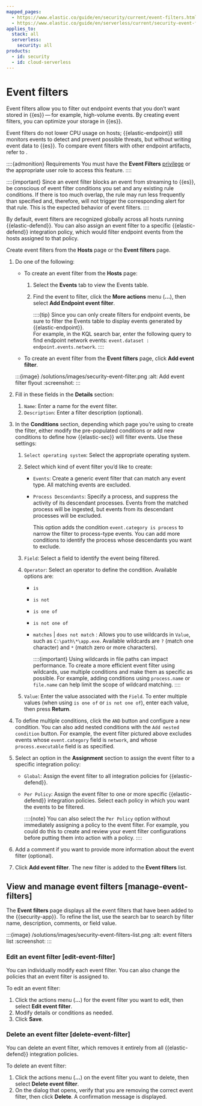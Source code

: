 ```yaml
---
mapped_pages:
  - https://www.elastic.co/guide/en/security/current/event-filters.html
  - https://www.elastic.co/guide/en/serverless/current/security-event-filters.html
applies_to:
  stack: all
  serverless:
    security: all
products:
  - id: security
  - id: cloud-serverless
---
```


# Event filters


Event filters allow you to filter out endpoint events that you don’t want stored in {{es}} — for example, high-volume events. By creating event filters, you can optimize your storage in {{es}}.

Event filters do not lower CPU usage on hosts; {{elastic-endpoint}} still monitors events to detect and prevent possible threats, but without writing event data to {{es}}. To compare event filters with other endpoint artifacts, refer to [](/solutions/security/manage-elastic-defend/optimize-elastic-defend.md).

::::{admonition} Requirements
You must have the **Event Filters** [privilege](/solutions/security/configure-elastic-defend/elastic-defend-feature-privileges.md) or the appropriate user role to access this feature.
::::


::::{important}
Since an event filter blocks an event from streaming to {{es}}, be conscious of event filter conditions you set and any existing rule conditions. If there is too much overlap, the rule may run less frequently than specified and, therefore, will not trigger the corresponding alert for that rule. This is the expected behavior of event filters.
::::


By default, event filters are recognized globally across all hosts running {{elastic-defend}}. You can also assign an event filter to a specific {{elastic-defend}} integration policy, which would filter endpoint events from the hosts assigned to that policy.

Create event filters from the **Hosts** page or the **Event filters** page.

1. Do one of the following:

    * To create an event filter from the **Hosts** page:

        1. Select the **Events** tab to view the Events table.
        2. Find the event to filter, click the **More actions** menu (**…​**), then select **Add Endpoint event filter**.

            ::::{tip}
            Since you can only create filters for endpoint events, be sure to filter the Events table to display events generated by {{elastic-endpoint}}.<br> For example, in the KQL search bar, enter the following query to find endpoint network events: `event.dataset : endpoint.events.network`.
            ::::

    * To create an event filter from the **Event filters** page, click **Add event filter**.


    :::{image} /solutions/images/security-event-filter.png
    :alt: Add event filter flyout
    :screenshot:
    :::

2. Fill in these fields in the **Details** section:

    1. `Name`: Enter a name for the event filter.
    2. `Description`: Enter a filter description (optional).

3. In the **Conditions** section, depending which page you’re using to create the filter, either modify the pre-populated conditions or add new conditions to define how {{elastic-sec}} will filter events. Use these settings:

    1. `Select operating system`: Select the appropriate operating system.
    2. Select which kind of event filter you’d like to create:

        * `Events`: Create a generic event filter that can match any event type. All matching events are excluded.
        * `Process Descendants`: Specify a process, and suppress the activity of its descendant processes. Events from the matched process will be ingested, but events from its descendant processes will be excluded.

            This option adds the condition `event.category is process` to narrow the filter to process-type events. You can add more conditions to identify the process whose descendants you want to exclude.

    3. `Field`: Select a field to identify the event being filtered.
    4. `Operator`: Select an operator to define the condition. Available options are:

        * `is`
        * `is not`
        * `is one of`
        * `is not one of`
        * `matches` | `does not match` : Allows you to use wildcards in `Value`, such as `C:\path\*\app.exe`.  Available wildcards are `?` (match one character) and `*` (match zero or more characters).

            ::::{important}
            Using wildcards in file paths can impact performance. To create a more efficient event filter using wildcards, use multiple conditions and make them as specific as possible. For example, adding conditions using `process.name` or `file.name` can help limit the scope of wildcard matching.
            ::::

    5. `Value`: Enter the value associated with the `Field`. To enter multiple values (when using `is one of` or `is not one of`), enter each value, then press **Return**.

4. To define multiple conditions, click the `AND` button and configure a new condition. You can also add nested conditions with the `Add nested condition` button. For example, the event filter pictured above excludes events whose `event.category` field is `network`, and whose `process.executable` field is as specified.
5. Select an option in the **Assignment** section to assign the event filter to a specific integration policy:

    * `Global`: Assign the event filter to all integration policies for {{elastic-defend}}.
    * `Per Policy`: Assign the event filter to one or more specific {{elastic-defend}} integration policies. Select each policy in which you want the events to be filtered.

        ::::{note}
        You can also select the `Per Policy` option without immediately assigning a policy to the event filter. For example, you could do this to create and review your event filter configurations before putting them into action with a policy.
        ::::

6. Add a comment if you want to provide more information about the event filter (optional).
7. Click **Add event filter**. The new filter is added to the **Event filters** list.


## View and manage event filters [manage-event-filters]

The **Event filters** page displays all the event filters that have been added to the {{security-app}}. To refine the list, use the search bar to search by filter name, description, comments, or field value.

:::{image} /solutions/images/security-event-filters-list.png
:alt: event filters list
:screenshot:
:::


### Edit an event filter [edit-event-filter]

You can individually modify each event filter. You can also change the policies that an event filter is assigned to.

To edit an event filter:

1. Click the actions menu (**…​**) for the event filter you want to edit, then select **Edit event filter**.
2. Modify details or conditions as needed.
3. Click **Save**.


### Delete an event filter [delete-event-filter]

You can delete an event filter, which removes it entirely from all {{elastic-defend}} integration policies.

To delete an event filter:

1. Click the actions menu (**…​**) on the event filter you want to delete, then select **Delete event filter**.
2. On the dialog that opens, verify that you are removing the correct event filter, then click **Delete**. A confirmation message is displayed.
